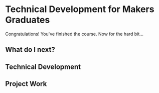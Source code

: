 # Technical Development for Makers Graduates

Congratulations! You've finished the course. Now for the hard bit...

## What do I next?

## Technical Development

## Project Work


